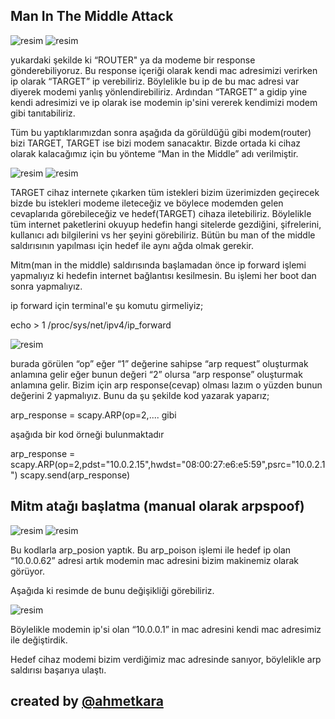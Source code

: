

## Man In The Middle Attack

![resim](https://user-images.githubusercontent.com/18248422/176667863-f5ba04f5-7334-49a9-9f17-0aaea41b265a.png)
![resim](https://user-images.githubusercontent.com/18248422/176667877-7602ba31-27c1-4079-83c5-4ba4e7447104.png)

yukardaki şekilde ki “ROUTER" ya da modeme bir response gönderebiliyoruz. Bu response içeriği olarak kendi mac adresimizi verirken ip olarak “TARGET” ip verebiliriz. Böylelikle bu ip de bu mac adresi var diyerek modemi yanlış yönlendirebiliriz. Ardından “TARGET” a gidip yine kendi adresimizi ve ip olarak ise modemin ip'sini vererek kendimizi modem gibi tanıtabiliriz.
  
Tüm bu yaptıklarımızdan sonra aşağıda da görüldüğü gibi modem(router) bizi TARGET, TARGET ise bizi modem sanacaktır. Bizde ortada ki cihaz olarak kalacağımız için bu yönteme “Man in the Middle” adı verilmiştir.

![resim](https://user-images.githubusercontent.com/18248422/176667909-67d71ed3-8ae4-4e23-9ef0-e20647e8d0a8.png)
![resim](https://user-images.githubusercontent.com/18248422/176667925-7391d160-fe01-4b06-ae87-baa8fd625413.png)

TARGET cihaz internete çıkarken tüm istekleri bizim üzerimizden geçirecek bizde bu istekleri modeme ileteceğiz ve böylece modemden gelen cevaplarıda görebileceğiz ve hedef(TARGET) cihaza iletebiliriz. Böylelikle tüm internet paketlerini okuyup hedefin hangi sitelerde gezdiğini, şifrelerini, kullanıcı adı bilgilerini vs her şeyini görebiliriz. Bütün bu man of the middle saldırısının yapılması için hedef ile aynı ağda olmak gerekir. 

Mitm(man in the middle) saldırısında başlamadan önce ip forward işlemi yapmalıyız ki hedefin internet bağlantısı kesilmesin. Bu işlemi her boot dan sonra yapmalıyız.

ip forward için terminal'e şu komutu girmeliyiz;

echo > 1 /proc/sys/net/ipv4/ip_forward

![resim](https://user-images.githubusercontent.com/18248422/176667999-79cab0e9-d92b-4b81-899e-29bee824c68e.png)

burada görülen “op” eğer “1” değerine sahipse “arp request” oluşturmak anlamına gelir eğer bunun değeri “2” olursa “arp response” oluşturmak anlamına gelir. Bizim için arp response(cevap) olması lazım o yüzden bunun değerini 2 yapmalıyız. Bunu da şu şekilde kod yazarak yaparız;

arp_response = scapy.ARP(op=2,.... gibi

aşağıda bir kod örneği bulunmaktadır

arp_response = scapy.ARP(op=2,pdst="10.0.2.15",hwdst="08:00:27:e6:e5:59",psrc="10.0.2.1")
scapy.send(arp_response)
 
## Mitm atağı başlatma (manual olarak arpspoof)

![resim](https://user-images.githubusercontent.com/18248422/176668375-43d99f65-2142-4351-8dfb-ce0f4611d47a.png)
![resim](https://user-images.githubusercontent.com/18248422/176668390-b3e28aed-248c-4ca8-b12c-cc8d38737358.png)
 
Bu kodlarla arp_posion yaptık. Bu arp_poison işlemi ile hedef ip olan “10.0.0.62” adresi artık modemin mac adresini bizim makinemiz olarak görüyor.

Aşağıda ki resimde de bunu değişikliği görebiliriz.

![resim](https://user-images.githubusercontent.com/18248422/176668503-18c89da4-b687-4369-a1f6-7c5aba50616c.png)

Böylelikle modemin ip'si olan “10.0.0.1” in mac adresini kendi mac adresimiz ile değiştirdik. 
    
Hedef cihaz modemi bizim verdiğimiz mac adresinde sanıyor, böylelikle arp saldırısı başarıya ulaştı.

## created by [@ahmetkara](https://github.com/ahmetQara)

